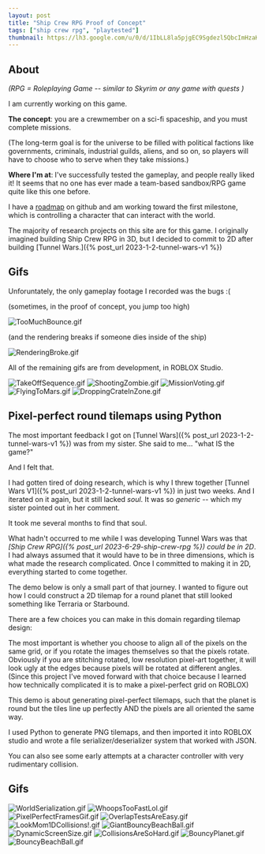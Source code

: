```yaml
---
layout: post
title: "Ship Crew RPG Proof of Concept"
tags: ["ship crew rpg", "playtested"]
thumbnail: https://lh3.google.com/u/0/d/1IbLL8la5pjgEC9Sgdezl5QbcImHzaKXM
---
```


## About

_(RPG = Roleplaying Game -- similar to Skyrim or any game with quests )_

I am currently working on this game.

**The concept**: you are a crewmember on a sci-fi spaceship, and you must complete missions.

(The long-term goal is for the universe to be filled with political factions like governments, criminals, industrial guilds, aliens, and so on, so players will have to choose who to serve when they take missions.)

**Where I'm at**: I've successfully tested the gameplay, and people really liked it! It seems that no one has ever made a team-based sandbox/RPG game quite like this one before.

I have a [roadmap](https://github.com/users/andrewens/projects/4/views/1) on github and am working toward the first milestone, which is controlling a character that can interact with the world.

The majority of research projects on this site are for this game. I originally imagined building Ship Crew RPG in 3D, but I decided to commit to 2D after building [Tunnel Wars.]({% post_url 2023-1-2-tunnel-wars-v1 %})

## Gifs

Unforuntately, the only gameplay footage I recorded was the bugs :(

(sometimes, in the proof of concept, you jump too high)

![TooMuchBounce.gif](https://lh3.google.com/u/0/d/1IbLL8la5pjgEC9Sgdezl5QbcImHzaKXM)

(and the rendering breaks if someone dies inside of the ship)

![RenderingBroke.gif](https://lh3.google.com/u/0/d/1uVbZjmb3HbYXAuIA0U1aHMijroer6ARu)

All of the remaining gifs are from development, in ROBLOX Studio.

![TakeOffSequence.gif](https://lh3.google.com/u/0/d/13dykaHwTCutYxm6UwUF2gzV922qmX6Y-)
![ShootingZombie.gif](https://lh3.google.com/u/0/d/1zqblABGNLuS7mrRQIHGhm8ayHmSLaKFW)
![MissionVoting.gif](https://lh3.google.com/u/0/d/1phM4VviEaXGcgNEzRZIu4DjEPll4XsZb)
![FlyingToMars.gif](https://lh3.google.com/u/0/d/10oB8yPBMlizhSfKjGms4M4a5CPm7L3mD)
![DroppingCrateInZone.gif](https://lh3.google.com/u/0/d/1G15LgwjswMP6C_AlQmJrDJihy0zFh3Rz)




## Pixel-perfect round tilemaps using Python

The most important feedback I got on [Tunnel Wars]({% post_url 2023-1-2-tunnel-wars-v1 %}) was from my sister. She said to me... "what IS the game?"

And I felt that.

I had gotten tired of doing research, which is why I threw together [Tunnel Wars V1]({% post_url 2023-1-2-tunnel-wars-v1 %}) in just two weeks. And I iterated on it again, but it still lacked *soul*. It was so *generic* -- which my sister pointed out in her comment.

It took me several months to find that soul.

What hadn't occurred to me while I was developing Tunnel Wars was that *[Ship Crew RPG]({% post_url 2023-6-29-ship-crew-rpg %}) could be in 2D*. I had always assumed that it would have to be in three dimensions, which is what made the research complicated. Once I committed to making it in 2D, everything started to come together.

The demo below is only a small part of that journey. I wanted to figure out how I could construct a 2D tilemap for a round planet that still looked something like Terraria or Starbound.

There are a few choices you can make in this domain regarding tilemap design:

The most important is whether you choose to align all of the pixels on the same grid, or if you rotate the images themselves so that the pixels rotate. Obviously if you are stitching rotated, low resolution pixel-art together, it will look ugly at the edges because pixels will be rotated at different angles. (Since this project I've moved forward with that choice because I learned how technically complicated it is to make a pixel-perfect grid on ROBLOX)

This demo is about generating pixel-perfect tilemaps, such that the planet is round but the tiles line up perfectly AND the pixels are all oriented the same way. 

I used Python to generate PNG tilemaps, and then imported it into ROBLOX studio and wrote a file serializer/deserializer system that worked with JSON. 

You can also see some early attempts at a character controller with very rudimentary collision.

## Gifs

![WorldSerialization.gif](https://lh3.google.com/u/0/d/1XFUlkxPZ69JTIuDE6WVZMuYjNl5l-okh)
![WhoopsTooFastLol.gif](https://lh3.google.com/u/0/d/1E5t3ib6xavmeWuJgvOb9oz3KsOcFK256)
![PixelPerfectFramesGif.gif](https://lh3.google.com/u/0/d/17Pej9uQh5ykwWsnPq6dbdIHpICIwOx8P)
![OverlapTestsAreEasy.gif](https://lh3.google.com/u/0/d/1cew6lW27gMrPR1A7gPT0CF59iMYx7bD-)
![LookMom1DCollisions!.gif](https://lh3.google.com/u/0/d/1WXlfN26wby-wWQIc6Z93lJyWsQPi79G1)
![GiantBouncyBeachBall.gif](https://lh3.google.com/u/0/d/1g4qO9rNlHAhcC1JACJ008YCDSov7073t)
![DynamicScreenSize.gif](https://lh3.google.com/u/0/d/1POaG-GYYWpq7ykUIF_psX8fst6ut6btw)
![CollisionsAreSoHard.gif](https://lh3.google.com/u/0/d/1590_KJOER-5ENJoZ31egH5W6ZJKd2OEV)
![BouncyPlanet.gif](https://lh3.google.com/u/0/d/1t-gUjJDkhYTdkOzhFZtg9t7efapWnaB2)
![BouncyBeachBall.gif](https://lh3.google.com/u/0/d/11hVcrMu1A8rOI8gCM-EaS49W4wrFidCT)
